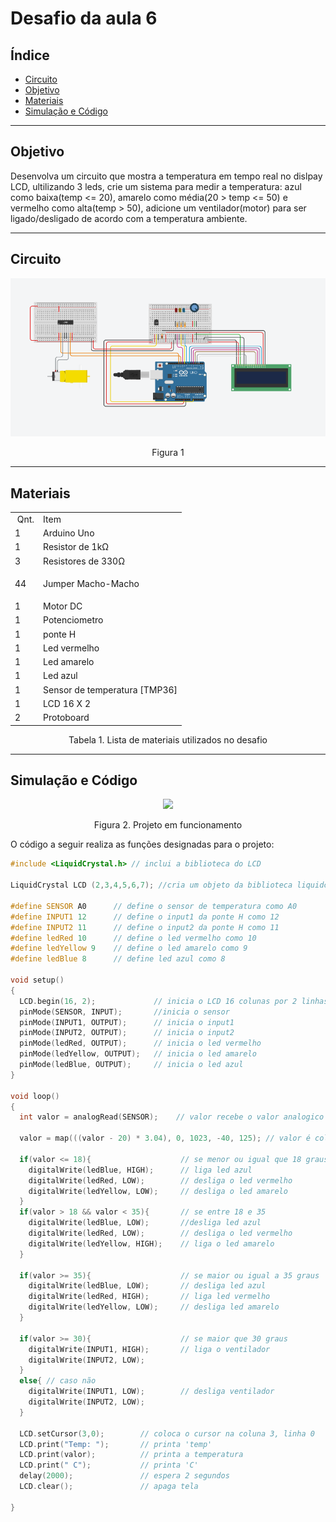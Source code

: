 # Desafio da aula 6

## Índice
+ [Circuito](#circuito)
+ [Objetivo](#objetivo)
+ [Materiais](#materiais)
+ [Simulação e Código](#simulacao-codigo)


---

<h2 id="objetivo">Objetivo</h2>

Desenvolva um circuito que mostra a temperatura em tempo real no dislpay LCD, ultilizando 3 leds, crie um sistema para medir a temperatura: azul como baixa(temp <= 20), amarelo como média(20 > temp <= 50) e vermelho como alta(temp > 50), adicione um ventilador(motor) para ser ligado/desligado de acordo com a temperatura ambiente.


---

<h2 id="Circuito">Circuito</h2>


<div align='center'>
    <img src="https://github.com/rayque-alencar/desafios/blob/main/Desafios/Aula%206/Display%20de%20Temperatura%20com%20leds%20e%20ventilador/Circuito.png"></igm>
    <p align='center'>Figura 1</p>
</div>

---

<h2>Materiais</h2>

<div align='center'>
    <table>
    <tbody>
    <tr>
    <td>&nbsp;Qnt.</td>
    <td>Item</td>
    </tr>
    <tr>
    <td>1</td>
    <td>Arduino Uno</td>
    </tr>
    <tr>
    <td>1</td>
    <td>Resistor de 1k&Omega;</td>
    </tr>
    <tr>
    <td>3</td>
    <td>Resistores de 330&Omega;</td>
    </tr>
    <tr>
    <td>44&nbsp;</td>
    <td>
    <p>Jumper Macho-Macho</p>
    </td>
    </tr>
    <td>1&nbsp;</td>
    <td>Motor DC</td>
    </tr>
    <td>1&nbsp;</td>
    <td>Potenciometro</td>
    </tr>
    </tr>
    <td>1&nbsp;</td>
    <td>ponte H</td>
    </tr>
    </tr>
    <td>1&nbsp;</td>
    <td>Led vermelho</td>
    </tr>
    </tr>
    <td>1&nbsp;</td>
    <td>Led amarelo</td>
    </tr>
    </tr>
    <td>1&nbsp;</td>
    <td>Led azul</td>
    </tr>
    </tr>
    <td>1&nbsp;</td>
    <td>Sensor de temperatura [TMP36]</td>
    </tr>
    <td>1&nbsp;</td>
    <td>LCD 16 X 2</td>
     </tr>
    <td>2&nbsp;</td>
    <td>Protoboard</td>
    </tbody>
    </table>

<p>Tabela 1. Lista de materiais utilizados no desafio</p>

</div>

---

<h2 id="simulacao-codigo">Simulação e Código</h2>

<div align='center'>
    <img src="https://media.giphy.com/media/kjXuNlrh5U7NFT9TlO/giphy.gif"></img>
    <p>Figura 2. Projeto em funcionamento</p>
</div>

O código a seguir realiza as funções designadas para o projeto:

```cpp
#include <LiquidCrystal.h> // inclui a biblioteca do LCD

LiquidCrystal LCD (2,3,4,5,6,7); //cria um objeto da biblioteca liquidcrystal e inicializa com as portas

#define SENSOR A0      // define o sensor de temperatura como A0
#define INPUT1 12      // define o input1 da ponte H como 12
#define INPUT2 11      // define o input2 da ponte H como 11
#define ledRed 10      // define o led vermelho como 10
#define ledYellow 9    // define o led amarelo como 9
#define ledBlue 8      // define led azul como 8

void setup()
{
  LCD.begin(16, 2);             // inicia o LCD 16 colunas por 2 linhas
  pinMode(SENSOR, INPUT);       //inicia o sensor
  pinMode(INPUT1, OUTPUT);      // inicia o input1
  pinMode(INPUT2, OUTPUT);      // inicia o input2
  pinMode(ledRed, OUTPUT);      // inicia o led vermelho
  pinMode(ledYellow, OUTPUT);   // inicia o led amarelo
  pinMode(ledBlue, OUTPUT);     // inicia o led azul
}

void loop()
{ 
  int valor = analogRead(SENSOR);    // valor recebe o valor analogico do sensor
  
  valor = map(((valor - 20) * 3.04), 0, 1023, -40, 125); // valor é colocado na escla de Celsius
  
  if(valor <= 18){                    // se menor ou igual que 18 graus
    digitalWrite(ledBlue, HIGH);      // liga led azul
    digitalWrite(ledRed, LOW);        // desliga o led vermelho
    digitalWrite(ledYellow, LOW);     // desliga o led amarelo
  }
  if(valor > 18 && valor < 35){       // se entre 18 e 35
    digitalWrite(ledBlue, LOW);       //desliga led azul
    digitalWrite(ledRed, LOW);        // desliga o led vermelho
    digitalWrite(ledYellow, HIGH);    // liga o led amarelo
  }
  
  if(valor >= 35){                    // se maior ou igual a 35 graus
    digitalWrite(ledBlue, LOW);       // desliga led azul
    digitalWrite(ledRed, HIGH);       // liga led vermelho
    digitalWrite(ledYellow, LOW);     // desliga led amarelo
  }
  
  if(valor >= 30){                    // se maior que 30 graus
    digitalWrite(INPUT1, HIGH);       // liga o ventilador
    digitalWrite(INPUT2, LOW);
  }
  else{ // caso não
    digitalWrite(INPUT1, LOW);        // desliga ventilador
    digitalWrite(INPUT2, LOW);
  }
  
  LCD.setCursor(3,0);        // coloca o cursor na coluna 3, linha 0
  LCD.print("Temp: ");       // printa 'temp'
  LCD.print(valor);          // printa a temperatura
  LCD.print(" C");           // printa 'C'
  delay(2000);               // espera 2 segundos
  LCD.clear();               // apaga tela
  
}
```
